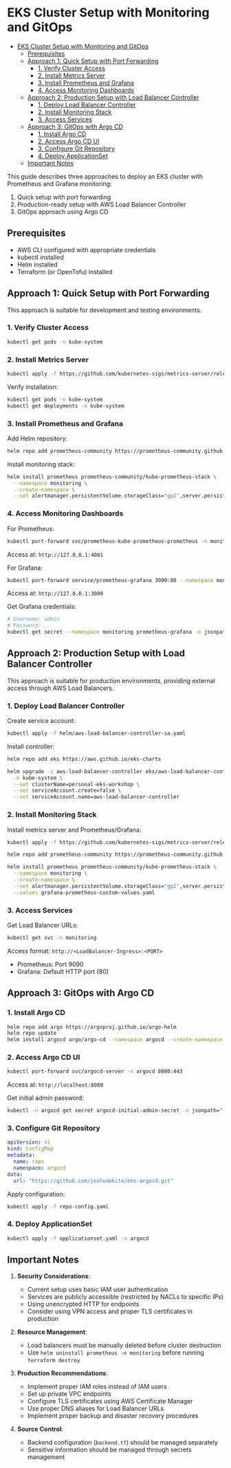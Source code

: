 # EKS Cluster Setup with Monitoring and GitOps

- [EKS Cluster Setup with Monitoring and GitOps](#eks-cluster-setup-with-monitoring-and-gitops)
  - [Prerequisites](#prerequisites)
  - [Approach 1: Quick Setup with Port Forwarding](#approach-1-quick-setup-with-port-forwarding)
    - [1. Verify Cluster Access](#1-verify-cluster-access)
    - [2. Install Metrics Server](#2-install-metrics-server)
    - [3. Install Prometheus and Grafana](#3-install-prometheus-and-grafana)
    - [4. Access Monitoring Dashboards](#4-access-monitoring-dashboards)
  - [Approach 2: Production Setup with Load Balancer Controller](#approach-2-production-setup-with-load-balancer-controller)
    - [1. Deploy Load Balancer Controller](#1-deploy-load-balancer-controller)
    - [2. Install Monitoring Stack](#2-install-monitoring-stack)
    - [3. Access Services](#3-access-services)
  - [Approach 3: GitOps with Argo CD](#approach-3-gitops-with-argo-cd)
    - [1. Install Argo CD](#1-install-argo-cd)
    - [2. Access Argo CD UI](#2-access-argo-cd-ui)
    - [3. Configure Git Repository](#3-configure-git-repository)
    - [4. Deploy ApplicationSet](#4-deploy-applicationset)
  - [Important Notes](#important-notes)


This guide describes three approaches to deploy an EKS cluster with Prometheus and Grafana monitoring:

1. Quick setup with port forwarding
2. Production-ready setup with AWS Load Balancer Controller
3. GitOps approach using Argo CD

## Prerequisites

- AWS CLI configured with appropriate credentials
- kubectl installed
- Helm installed
- Terraform (or OpenTofu) installed

## Approach 1: Quick Setup with Port Forwarding

This approach is suitable for development and testing environments.

### 1. Verify Cluster Access
```bash
kubectl get pods -n kube-system
```

### 2. Install Metrics Server
```bash
kubectl apply -f https://github.com/kubernetes-sigs/metrics-server/releases/latest/download/components.yaml
```

Verify installation:
```bash
kubectl get pods -n kube-system
kubectl get deployments -n kube-system
```

### 3. Install Prometheus and Grafana
Add Helm repository:
```bash
helm repo add prometheus-community https://prometheus-community.github.io/helm-charts
```

Install monitoring stack:
```bash
helm install prometheus prometheus-community/kube-prometheus-stack \
  --namespace monitoring \
  --create-namespace \
  --set alertmanager.persistentVolume.storageClass="gp2",server.persistVolume.storageClass="gp2"
```

### 4. Access Monitoring Dashboards

For Prometheus:
```bash
kubectl port-forward svc/prometheus-kube-prometheus-prometheus -n monitoring 4001:9090
```
Access at: `http://127.0.0.1:4001`

For Grafana:
```bash
kubectl port-forward service/prometheus-grafana 3000:80 --namespace monitoring
```
Access at: `http://127.0.0.1:3000`

Get Grafana credentials:
```bash
# Username: admin
# Password:
kubectl get secret --namespace monitoring prometheus-grafana -o jsonpath="{.data.admin-password}" | base64 --decode; echo
```

## Approach 2: Production Setup with Load Balancer Controller

This approach is suitable for production environments, providing external access through AWS Load Balancers.

### 1. Deploy Load Balancer Controller

Create service account:
```bash
kubectl apply -f helm/aws-load-balancer-controller-sa.yaml
```

Install controller:
```bash
helm repo add eks https://aws.github.io/eks-charts

helm upgrade -i aws-load-balancer-controller eks/aws-load-balancer-controller \
  -n kube-system \
  --set clusterName=personal-eks-workshop \
  --set serviceAccount.create=false \
  --set serviceAccount.name=aws-load-balancer-controller
```

### 2. Install Monitoring Stack

Install metrics server and Prometheus/Grafana:
```bash
kubectl apply -f https://github.com/kubernetes-sigs/metrics-server/releases/latest/download/components.yaml

helm repo add prometheus-community https://prometheus-community.github.io/helm-charts

helm install prometheus prometheus-community/kube-prometheus-stack \
  --namespace monitoring \
  --create-namespace \
  --set alertmanager.persistentVolume.storageClass="gp2",server.persistVolume.storageClass="gp2" \
  --values grafana-prometheus-custom-values.yaml
```

### 3. Access Services

Get Load Balancer URLs:
```bash
kubectl get svc -n monitoring
```

Access format: `http://<LoadBalancer-Ingress>:<PORT>`

- Prometheus: Port 9090
- Grafana: Default HTTP port (80)

## Approach 3: GitOps with Argo CD

### 1. Install Argo CD
```bash
helm repo add argo https://argoproj.github.io/argo-helm
helm repo update
helm install argocd argo/argo-cd --namespace argocd --create-namespace
```

### 2. Access Argo CD UI
```bash
kubectl port-forward svc/argocd-server -n argocd 8080:443
```
Access at: `http://localhost:8080`

Get initial admin password:
```bash
kubectl -n argocd get secret argocd-initial-admin-secret -o jsonpath="{.data.password}" | base64 -d
```

### 3. Configure Git Repository
```yaml
apiVersion: v1
kind: ConfigMap
metadata:
  name: repo
  namespace: argocd
data:
  url: "https://github.com/joshuamkite/eks-argocd.git"
```

Apply configuration:
```bash
kubectl apply -f repo-config.yaml
```

### 4. Deploy ApplicationSet
```bash
kubectl apply -f applicationset.yaml -n argocd
```

## Important Notes

1. **Security Considerations**:
   - Current setup uses basic IAM user authentication
   - Services are publicly accessible (restricted by NACLs to specific IPs)
   - Using unencrypted HTTP for endpoints
   - Consider using VPN access and proper TLS certificates in production

2. **Resource Management**:
   - Load balancers must be manually deleted before cluster destruction
   - Use `helm uninstall prometheus -n monitoring` before running `terraform destroy`

3. **Production Recommendations**:
   - Implement proper IAM roles instead of IAM users
   - Set up private VPC endpoints
   - Configure TLS certificates using AWS Certificate Manager
   - Use proper DNS aliases for Load Balancer URLs
   - Implement proper backup and disaster recovery procedures

4. **Source Control**:
   - Backend configuration (`backend.tf`) should be managed separately
   - Sensitive information should be managed through secrets management